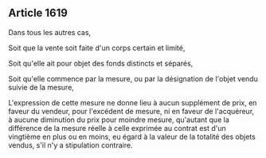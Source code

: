 Article 1619
----
Dans tous les autres cas,

Soit que la vente soit faite d'un corps certain et limité,

Soit qu'elle ait pour objet des fonds distincts et séparés,

Soit qu'elle commence par la mesure, ou par la désignation de l'objet vendu
suivie de la mesure,

L'expression de cette mesure ne donne lieu à aucun supplément de prix, en faveur
du vendeur, pour l'excédent de mesure, ni en faveur de l'acquéreur, à aucune
diminution du prix pour moindre mesure, qu'autant que la différence de la mesure
réelle à celle exprimée au contrat est d'un vingtième en plus ou en moins, eu
égard à la valeur de la totalité des objets vendus, s'il n'y a stipulation
contraire.
